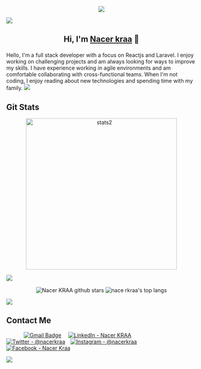 
<p align=center>  <strong>
<img src='https://komarev.com/ghpvc/?username=nacerkraa1903&color=008080'>
</strong> </p>
<img src="https://raw.githubusercontent.com/andreasbm/readme/master/assets/lines/colored.png">

## <p align=center>  <strong> Hi, I'm [Nacer kraa](https://www.nacerkraa.me) 👋 </strong> <p>
Hello, I'm a full stack developer with a focus on Reactjs and Laravel. I enjoy working on challenging projects and am always looking for ways to improve my skills. I have experience working in agile environments and am comfortable collaborating with cross-functional teams. When I'm not coding, I enjoy reading about new technologies and spending time with my family.
<img src="https://raw.githubusercontent.com/andreasbm/readme/master/assets/lines/colored.png">

## Git Stats
<p align='center'>
  <img width="400" src="https://github-readme-streak-stats.herokuapp.com/?user=nacerkraa&background=130F40&border=fff&currStreakNum=fff&ring=7A7ADB&sideNums=fff&dates=d5d5d5&sideLabels=d5d5d5" alt="stats2" />
</p>
</b>
<img src="https://raw.githubusercontent.com/andreasbm/readme/master/assets/lines/colored.png">
<p align='center'>
  <img align="center" src="https://github-readme-stats.vercel.app/api?username=nacerkraa&bg_color=130F40&icon_color=d73d4e&show_icons=true&count_private=true&theme=tokyonight&line_height=27&text_color=FFFFFF" alt="Nacer KRAA   github stars"/>

  <img align="center" src="https://github-readme-stats.vercel.app/api/top-langs/?username=nacerkraa&langs_count=8&layout=compact&bg_color=130F40&text_color=FFFFFF" alt="nace rkraa's top langs"/>
</p>
<img src="https://raw.githubusercontent.com/andreasbm/readme/master/assets/lines/colored.png">
<div> 

  
## Contact Me 

&emsp;&emsp;&emsp;
[![Gmail Badge](https://img.shields.io/badge/Gmail-D14836?style=for-the-badge&logo=gmail&logoColor=white)](mailto:nacer.kraa@gmail.com) &emsp;[![LinkedIn - Nacer KRAA](https://img.shields.io/badge/LinkedIn-0077B5?style=for-the-badge&logo=linkedin&logoColor=white)](https://www.linkedin.com/in/nacerkraa/)&emsp;
[![Twitter - @nacerkraa](https://img.shields.io/badge/Twitter-1DA1F2?style=for-the-badge&logo=twitter&logoColor=white)](https://twitter.com/nacerkraa)&emsp;[![Instagram - @nacerkraa](https://img.shields.io/badge/Instagram-E4405F?style=for-the-badge&logo=instagram&logoColor=white )](https://www.instagram.com/nacerkraa/)&emsp;[![Facebook - Nacer Kraa](https://img.shields.io/badge/Facebook-1877F2?style=for-the-badge&logo=facebook&logoColor=white)](https://www.facebook.com/nacerkraa/about)&emsp;



<img src="https://raw.githubusercontent.com/andreasbm/readme/master/assets/lines/colored.png">
 

</div>



<br/>
<br/>
</p>


